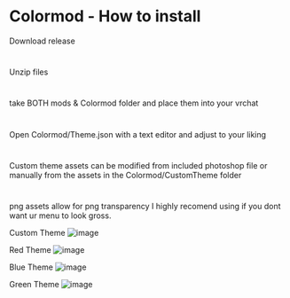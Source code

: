 # Colormod - How to install
Download release
#
Unzip files
#
take BOTH mods & Colormod folder and place them into your vrchat
#
Open Colormod/Theme.json with a text editor and adjust to your liking
#
Custom theme assets can be modified from included photoshop file or manually from the assets in the Colormod/CustomTheme folder
#
png assets allow for png transparency I highly recomend using if you dont want ur menu to look gross.

Custom Theme
![image](https://user-images.githubusercontent.com/24737477/207200070-371d0a4e-070a-472f-8255-c6b5603289ee.png)

Red Theme
![image](https://user-images.githubusercontent.com/24737477/207200114-cda9d2ef-e9f5-4f6c-94b1-a3c0bfa39d8d.png)

Blue Theme
![image](https://user-images.githubusercontent.com/24737477/207200167-0730497e-2633-4e9d-af70-d866902eaae7.png)

Green Theme
![image](https://user-images.githubusercontent.com/24737477/207200240-b8bafd2a-0a05-41e1-801a-d27a60949550.png)


